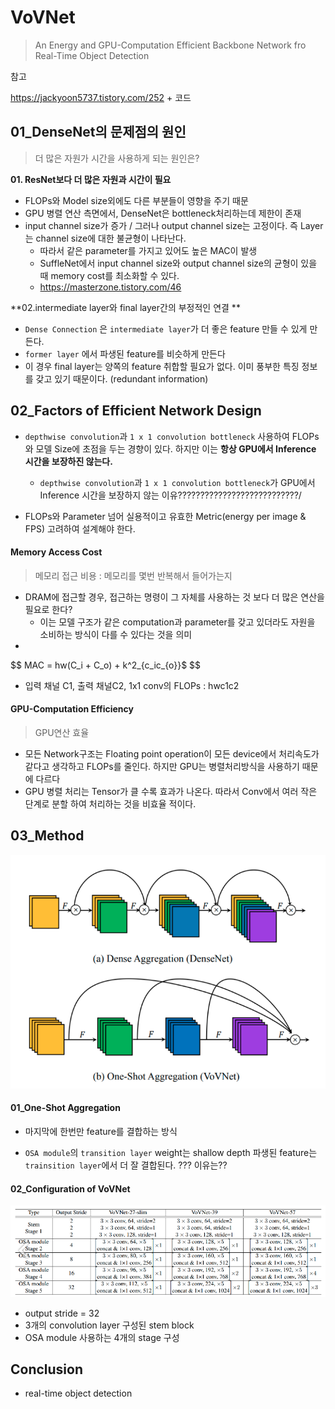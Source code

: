 # VoVNet

> An Energy and GPU-Computation Efficient Backbone Network fro Real-Time Object Detection

참고

https://jackyoon5737.tistory.com/252  + 코드



## 01_DenseNet의 문제점의 원인

> 더 많은 자원가 시간을 사용하게 되는 원인은?



**01. ResNet보다 더 많은 자원과 시간이 필요**

- FLOPs와 Model size외에도 다른 부분들이 영향을 주기 때문
- GPU 병렬 연산 측면에서, DenseNet은 bottleneck처리하는데 제한이 존재
- input channel size가 증가 / 그러나 output channel size는 고정이다. 즉 Layer는 channel size에 대한 불균형이 나타난다.
  - 따라서 같은 parameter를 가지고 있어도 높은 MAC이 발생
  - SuffleNet에서 input channel size와  output channel size의 균형이 있을 때  memory cost를 최소화할 수 있다.
  - https://masterzone.tistory.com/46

**02.intermediate layer와 final layer간의 부정적인 연결 **

- `Dense Connection` 은 `intermediate layer`가 더 좋은 feature 만들 수 있게 만든다.
- `former layer` 에서 파생된 feature를 비슷하게 만든다
- 이 경우 final layer는 양쪽의 feature 취합할 필요가 없다. 이미 풍부한 특징 정보를 갖고 있기 때문이다. (redundant information)



## 02_Factors of Efficient Network Design

- `depthwise convolution`과 `1 x 1 convolution bottleneck` 사용하여 FLOPs와 모델 Size에 초점을 두는 경향이 있다. 하지만 이는 **항상 GPU에서 Inference 시간을 보장하진 않는다.**
  - `depthwise convolution`과 `1 x 1 convolution bottleneck`가 GPU에서 Inference 시간을 보장하지 않는 이유???????????????????????????/

- FLOPs와 Parameter 넘어 실용적이고 유효한 Metric(energy per image & FPS) 고려하여 설계해야 한다.

#### Memory Access Cost

> 메모리 접근 비용 : 메모리를 몇번 반복해서 들어가는지

- DRAM에 접근할 경우, 접근하는 명령이 그 자체를 사용하는 것 보다 더 많은 연산을 필요로 한다?
  - 이는 모델 구조가 같은 computation과 parameter를 갖고 있더라도 자원을 소비하는 방식이 다를 수 있다는 것을 의미
- 

$$
MAC = hw(C_i + C_o) + k^2_{c_ic_{o}}$
$$

- 입력 채널 C1, 출력 채널C2, 1x1 conv의 FLOPs : hwc1c2



#### GPU-Computation Efficiency

> GPU연산 효율

- 모든 Network구조는 Floating point operation이 모든 device에서 처리속도가 같다고 생각하고 FLOPs를 줄인다. 하지만 GPU는 병렬처리방식을 사용하기 때문에 다르다
- GPU 병렬 처리는 Tensor가 클 수록 효과가 나온다. 따라서 Conv에서 여러 작은 단계로 분할 하여 처리하는 것을 비효율 적이다. 





## 03_Method

![image-20230112161158783](VoVNet.assets/image-20230112161158783.png)

#### 01_One-Shot Aggregation

- 마지막에 한번만 feature를 결합하는 방식

- `OSA module`의 `transition layer` weight는 shallow depth 파생된 feature는 `trainsition layer`에서 더 잘 결합된다. ??? 이유는??

  

#### 02_Configuration of VoVNet

![image-20230112161407401](VoVNet.assets/image-20230112161407401.png)

- output stride = 32
- 3개의 convolution layer 구성된 stem block
- OSA module 사용하는 4개의 stage 구성



## Conclusion

- real-time object detection





















